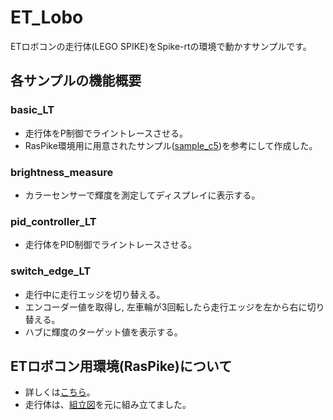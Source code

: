 # ET_Lobo
ETロボコンの走行体(LEGO SPIKE)をSpike-rtの環境で動かすサンプルです。

## 各サンプルの機能概要
### basic_LT
- 走行体をP制御でライントレースさせる。
- RasPike環境用に用意されたサンプル([sample_c5](https://github.com/ETrobocon/RasPike/tree/master/sdk/workspace/sample_c5))を参考にして作成した。
### brightness_measure
- カラーセンサーで輝度を測定してディスプレイに表示する。
### pid_controller_LT
- 走行体をPID制御でライントレースさせる。
### switch_edge_LT
- 走行中に走行エッジを切り替える。
- エンコーダー値を取得し, 左車輪が3回転したら走行エッジを左から右に切り替える。
- ハブに輝度のターゲット値を表示する。

## ETロボコン用環境(RasPike)について
- 詳しくは[こちら](https://github.com/ETrobocon/RasPike)。
- 走行体は、[組立図](https://drive.google.com/file/d/17FyQBsuuXrV4BK-96fgQJy-Ou4NvqLi7/view?usp=sharing)を元に組み立てました。